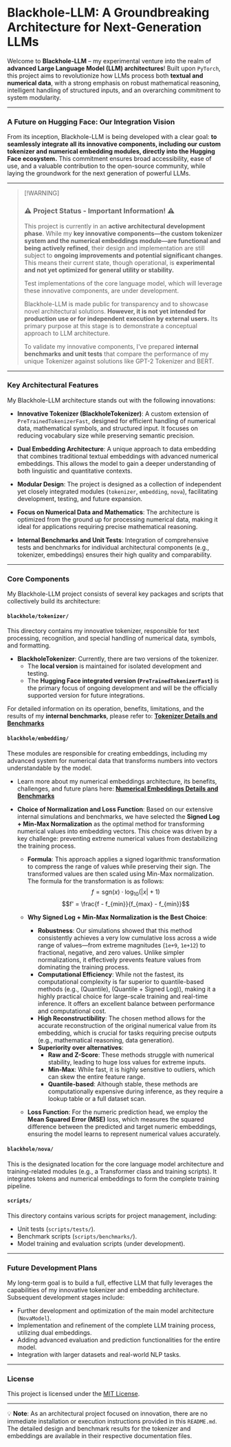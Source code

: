 # Blackhole-LLM: A Groundbreaking Architecture for Next-Generation LLMs

Welcome to **Blackhole-LLM** – my experimental venture into the realm of **advanced Large Language Model (LLM) architectures**\! Built upon `PyTorch`, this project aims to revolutionize how LLMs process both **textual and numerical data**, with a strong emphasis on robust mathematical reasoning, intelligent handling of structured inputs, and an overarching commitment to system modularity.

---

### **A Future on Hugging Face: Our Integration Vision**

From its inception, Blackhole-LLM is being developed with a clear goal: **to seamlessly integrate all its innovative components, including our custom tokenizer and numerical embedding modules, directly into the Hugging Face ecosystem.** This commitment ensures broad accessibility, ease of use, and a valuable contribution to the open-source community, while laying the groundwork for the next generation of powerful LLMs.

---

> [\!WARNING]
>
> ### ⚠️ Project Status - Important Information\! ⚠️
>
> This project is currently in an **active architectural development phase**. While my **key innovative components—the custom tokenizer system and the numerical embeddings module—are functional and being actively refined**, their design and implementation are still subject to **ongoing improvements and potential significant changes**. This means their current state, though operational, is **experimental and not yet optimized for general utility or stability.**
>
> Test implementations of the core language model, which will leverage these innovative components, are under development.
>
> Blackhole-LLM is made public for transparency and to showcase novel architectural solutions. **However, it is not yet intended for production use or for independent execution by external users.** Its primary purpose at this stage is to demonstrate a conceptual approach to LLM architecture.
>
> To validate my innovative components, I've prepared **internal benchmarks and unit tests** that compare the performance of my unique Tokenizer against solutions like GPT-2 Tokenizer and BERT.

---

### Key Architectural Features

My Blackhole-LLM architecture stands out with the following innovations:

* **Innovative Tokenizer (BlackholeTokenizer)**: A custom extension of `PreTrainedTokenizerFast`, designed for efficient handling of numerical data, mathematical symbols, and structured input. It focuses on reducing vocabulary size while preserving semantic precision.

* **Dual Embedding Architecture**: A unique approach to data embedding that combines traditional textual embeddings with advanced numerical embeddings. This allows the model to gain a deeper understanding of both linguistic and quantitative contexts.

* **Modular Design**: The project is designed as a collection of independent yet closely integrated modules (`tokenizer`, `embedding`, `nova`), facilitating development, testing, and future expansion.

* **Focus on Numerical Data and Mathematics**: The architecture is optimized from the ground up for processing numerical data, making it ideal for applications requiring precise mathematical reasoning.

* **Internal Benchmarks and Unit Tests**: Integration of comprehensive tests and benchmarks for individual architectural components (e.g., tokenizer, embeddings) ensures their high quality and comparability.

---

### Core Components

My Blackhole-LLM project consists of several key packages and scripts that collectively build its architecture:

#### `blackhole/tokenizer/`

This directory contains my innovative tokenizer, responsible for text processing, recognition, and special handling of numerical data, symbols, and formatting.

* **BlackholeTokenizer**: Currently, there are two versions of the tokenizer.
    * The **local version** is maintained for isolated development and testing.
    * The **Hugging Face integrated version (`PreTrainedTokenizerFast`)** is the primary focus of ongoing development and will be the officially supported version for future integrations.

For detailed information on its operation, benefits, limitations, and the results of my **internal benchmarks**, please refer to: [**Tokenizer Details and Benchmarks**](https://github.com/Elwenor/Blackhole-LLM/blob/main/benchmark/TOKENIZER.md)

#### `blackhole/embedding/`

These modules are responsible for creating embeddings, including my advanced system for numerical data that transforms numbers into vectors understandable by the model.

* Learn more about my numerical embeddings architecture, its benefits, challenges, and future plans here: [**Numerical Embeddings Details and Benchmarks**](https://github.com/Elwenor/Blackhole-LLM/blob/main/benchmark/EMBEDDING.md)

* **Choice of Normalization and Loss Function**: Based on our extensive internal simulations and benchmarks, we have selected the **Signed Log + Min-Max Normalization** as the optimal method for transforming numerical values into embedding vectors. This choice was driven by a key challenge: preventing extreme numerical values from destabilizing the training process.

    * **Formula**: This approach applies a signed logarithmic transformation to compress the range of values while preserving their sign. The transformed values are then scaled using Min-Max normalization. The formula for the transformation is as follows:
        $$f = \text{sgn}(x) \cdot \log_{10}(|x| + 1)$$
        $$f' = \frac{f - f_{min}}{f_{max} - f_{min}}$$

    * **Why Signed Log + Min-Max Normalization is the Best Choice**:
        * **Robustness**: Our simulations showed that this method consistently achieves a very low cumulative loss across a wide range of values—from extreme magnitudes (`1e+9`, `1e+12`) to fractional, negative, and zero values. Unlike simpler normalizations, it effectively prevents feature values from dominating the training process.
        * **Computational Efficiency**: While not the fastest, its computational complexity is far superior to quantile-based methods (e.g., (Quantile), (Quantile + Signed Log)), making it a highly practical choice for large-scale training and real-time inference. It offers an excellent balance between performance and computational cost.
        * **High Reconstructibility**: The chosen method allows for the accurate reconstruction of the original numerical value from its embedding, which is crucial for tasks requiring precise outputs (e.g., mathematical reasoning, data generation).
        * **Superiority over alternatives**:
            * **Raw and Z-Score**: These methods struggle with numerical stability, leading to huge loss values for extreme inputs.
            * **Min-Max**: While fast, it is highly sensitive to outliers, which can skew the entire feature range.
            * **Quantile-based**: Although stable, these methods are computationally expensive during inference, as they require a lookup table or a full dataset scan.

    * **Loss Function**: For the numeric prediction head, we employ the **Mean Squared Error (MSE)** loss, which measures the squared difference between the predicted and target numeric embeddings, ensuring the model learns to represent numerical values accurately.

#### `blackhole/nova/`

This is the designated location for the core language model architecture and training-related modules (e.g., a Transformer class and training scripts). It integrates tokens and numerical embeddings to form the complete training pipeline.

#### `scripts/`

This directory contains various scripts for project management, including:

* Unit tests (`scripts/tests/`).
* Benchmark scripts (`scripts/benchmarks/`).
* Model training and evaluation scripts (under development).

---

### Future Development Plans

My long-term goal is to build a full, effective LLM that fully leverages the capabilities of my innovative tokenizer and embedding architecture. Subsequent development stages include:

* Further development and optimization of the main model architecture (`NovaModel`).
* Implementation and refinement of the complete LLM training process, utilizing dual embeddings.
* Adding advanced evaluation and prediction functionalities for the entire model.
* Integration with larger datasets and real-world NLP tasks.

---

### License

This project is licensed under the [MIT License](https://www.google.com/search?q=LICENSE).

---

💡 **Note**: As an architectural project focused on innovation, there are no immediate installation or execution instructions provided in this `README.md`. The detailed design and benchmark results for the tokenizer and embeddings are available in their respective documentation files.